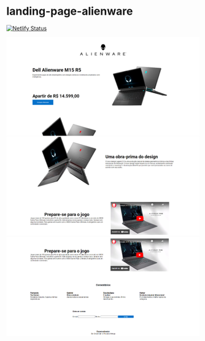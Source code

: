 # landing-page-alienware

[![Netlify Status](https://api.netlify.com/api/v1/badges/5d25d47c-83b0-4b85-9cfa-8dd69227e113/deploy-status)](https://app.netlify.com/sites/stellar-taffy-833c3b/deploys)

![logo](https://github.com/CesarDanilo/landing-page-alienware/blob/master/landing%20page%20alienware/img/screenshot-page/page01.png?raw=true)
![logo](https://github.com/CesarDanilo/landing-page-alienware/blob/master/landing%20page%20alienware/img/screenshot-page/page02.png?raw=true)
![logo](https://github.com/CesarDanilo/landing-page-alienware/blob/master/landing%20page%20alienware/img/screenshot-page/page03.png?raw=true)
